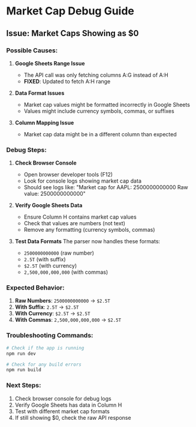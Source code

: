 # Market Cap Debug Guide

## Issue: Market Caps Showing as $0

### Possible Causes:

1. **Google Sheets Range Issue**
   - The API call was only fetching columns A:G instead of A:H
   - **FIXED**: Updated to fetch A:H range

2. **Data Format Issues**
   - Market cap values might be formatted incorrectly in Google Sheets
   - Values might include currency symbols, commas, or suffixes

3. **Column Mapping Issue**
   - Market cap data might be in a different column than expected

### Debug Steps:

1. **Check Browser Console**
   - Open browser developer tools (F12)
   - Look for console logs showing market cap data
   - Should see logs like: "Market cap for AAPL: 2500000000000 Raw value: 2500000000000"

2. **Verify Google Sheets Data**
   - Ensure Column H contains market cap values
   - Check that values are numbers (not text)
   - Remove any formatting (currency symbols, commas)

3. **Test Data Formats**
   The parser now handles these formats:
   - `2500000000000` (raw number)
   - `2.5T` (with suffix)
   - `$2.5T` (with currency)
   - `2,500,000,000,000` (with commas)

### Expected Behavior:

1. **Raw Numbers**: `2500000000000` → `$2.5T`
2. **With Suffix**: `2.5T` → `$2.5T`
3. **With Currency**: `$2.5T` → `$2.5T`
4. **With Commas**: `2,500,000,000,000` → `$2.5T`

### Troubleshooting Commands:

```bash
# Check if the app is running
npm run dev

# Check for any build errors
npm run build
```

### Next Steps:

1. Check browser console for debug logs
2. Verify Google Sheets has data in Column H
3. Test with different market cap formats
4. If still showing $0, check the raw API response 